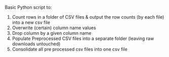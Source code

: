 Basic Python script to:

1) Count rows in a folder of CSV files & output the row counts (by each file) into a new csv file
2) Overwrite (certain) column name values
3) Drop column by a given column name
4) Populate Preprocessed CSV files into a separate folder (leaving raw downloads untouched)
5) Consolidate all pre processed csv files into one csv file

